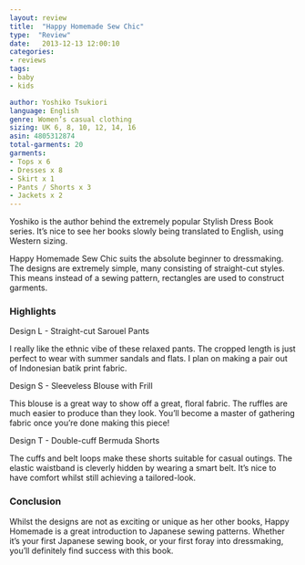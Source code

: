 ```yaml
---
layout: review
title:  "Happy Homemade Sew Chic"
type:  "Review"
date:   2013-12-13 12:00:10
categories:
- reviews
tags:
- baby
- kids

author: Yoshiko Tsukiori
language: English
genre: Women’s casual clothing
sizing: UK 6, 8, 10, 12, 14, 16
asin: 4805312874
total-garments: 20
garments:
- Tops x 6
- Dresses x 8
- Skirt x 1
- Pants / Shorts x 3
- Jackets x 2
---
```


Yoshiko is the author behind the extremely popular Stylish Dress Book series. It’s nice to see her books slowly being
translated to English, using Western sizing.

Happy Homemade Sew Chic suits the absolute beginner to dressmaking. The designs are extremely simple, many consisting of
straight-cut styles. This means instead of a sewing pattern, rectangles are used to construct garments.

### Highlights

Design L - Straight-cut Sarouel Pants

I really like the ethnic vibe of these relaxed pants. The cropped length is just perfect to wear with summer sandals
and flats. I plan on making a pair out of Indonesian batik print fabric.

Design S - Sleeveless Blouse with Frill

This blouse is a great way to show off a great, floral fabric. The ruffles are much easier to produce than they look.
You’ll become a master of gathering fabric once you’re done making this piece!

Design T - Double-cuff Bermuda Shorts

The cuffs and belt loops make these shorts suitable for casual outings. The elastic waistband is cleverly hidden by
wearing a smart belt. It’s nice to have comfort whilst still achieving a tailored-look.

### Conclusion

Whilst the designs are not as exciting or unique as her other books, Happy Homemade is a great introduction to Japanese
sewing patterns. Whether it’s your first Japanese sewing book, or your first foray into dressmaking, you’ll definitely
find success with this book.
